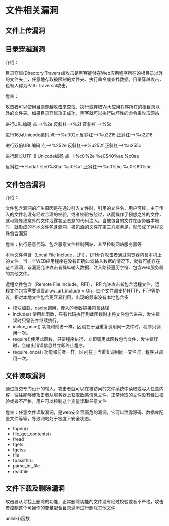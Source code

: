 # 文件相关漏洞

## 文件上传漏洞

## 目录穿越漏洞

介绍：

目录穿越(Directory Traversal)攻击是黑客能够在Web应用程序所在的根目录以外的文件夹上，任意地存取被限制的文件夹、执行命令或查找数据。目录穿越攻击，也有人称为Path Traversal攻击。

危害：

攻击者可以使用目录穿越攻击来查找、执行或存取Web应用程序所在的根目录以外的文件夹。如果目录穿越攻击成功，黑客就可以执行破坏性的命令来攻击网站

进行URL编码
点–>%2e 反斜杠–>%2f 正斜杠–>%5c

进行16为Unicode编码
点–>%u002e 反斜杠–>%u2215 正斜杠–>%u2216

进行双倍URL编码
点–>%252e 反斜杠–>%u252f 正斜杠–>%u255c

进行超长UTF-8 Unicode编码
点–>%c0%2e %e0$40%ae %c0ae

反斜杠–>%c0af %e0%80af %c0%af
正斜杠–>%c0%5c %c0%80%5c

## 文件包含漏洞

介绍：

文件包含漏洞的产生原因是在通过引入文件时，引用的文件名，用户可控，由于传入的文件名没有经过合理的校验，或者校验被绕过，从而操作了预想之外的文件，就可能导致意外的文件泄露甚至恶意的代码注入。当被包含的文件在服务器本地时，就形成的本地文件包含漏洞，被包涵的文件在第三方服务是，就形成了远程文件包含漏洞

危害：执行恶意代码、包含恶意文件控制网站、甚至控制网站服务器等

本地文件包含（Local File Include，LFI），LFI允许攻击者通过浏览器包含本机上的文件。当一个WEB应用程序在没有正确过滤输入数据的情况下，就有可能存在这个漏洞，该漏洞允许攻击者操纵输入数据、注入路径遍历字符、包含web服务器的其他文件。

远程文件包含（Remote File Include，RFI）， RFI允许攻击者包含远程文件，远程文件包含需要设置allow_url_include = On，四个文件都支持HTTP、FTP等协议，相对本地文件包含更容易利用，出现的频率没有本地包含多

- 模块加载、cache调用，传入的参数拼接包含路径
- include() 使用此函数，只有代码执行到此函数时才将文件包含进来，发生错误时只警告并继续执行。
- inclue_once() 功能和前者一样，区别在于当重复调用同一文件时，程序只调用一次。
- require()使用此函数，只要程序执行，立即调用此函数包含文件，发生错误时，会输出错误信息并立即终止程序。
- require_once() 功能和前者一样，区别在于当重复调用同一文件时，程序只调用一次。


## 文件读取漏洞

通过提交专门设计的输入，攻击者就可以在被访问的文件系统中读取或写入任意内容，往往能够使攻击者从服务器上获取敏感信息文件，正常读取的文件没有经过校验或者不严格，用户可以控制这个变量读取任意文件

危害：任意文件读取漏洞，是web安全里高危的漏洞，它可以泄露源码、数据库配置文件等等，导致网站处于极度不安全状态。

- fopen()
- file_get_contents()
- fread
- fgets
- fgetss
- file
- fpassthru
- parse_ini_file
- readfile


## 文件下载及删除漏洞

攻击者从寻找上删除的功能，正常删除功能的文件没有经过校验或者不严格，攻击者控制这个可操作的变量配合目录遍历进行删除其他文件

unlink()函数